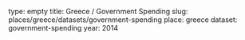 type: empty
title: Greece / Government Spending
slug: places/greece/datasets/government-spending
place: greece
dataset: government-spending
year: 2014
